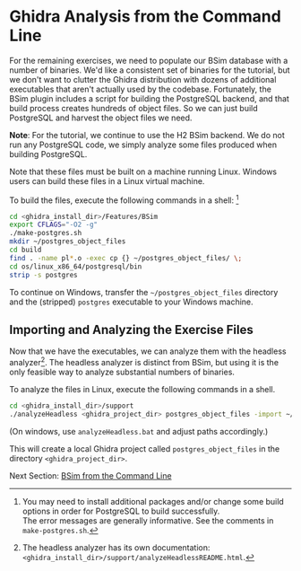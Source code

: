 # Ghidra Analysis from the Command Line 

For the remaining exercises, we need to populate our BSim database with a number of binaries. 
We'd like a consistent set of binaries for the tutorial, but we don't want to clutter the Ghidra distribution with dozens of additional executables that aren't actually used by the codebase.
Fortunately, the BSim plugin includes a script for building the PostgreSQL backend, and that build process creates hundreds of object files.
So we can just build PostgreSQL and harvest the object files we need.

**Note**: For the tutorial, we continue to use the H2 BSim backend. 
We do not run any PostgreSQL code, we simply analyze some files produced when building PostgreSQL.

Note that these files must be built on a machine running Linux.
Windows users can build these files in a Linux virtual machine.

To build the files, execute the following commands in a shell: [^1] 

[^1]: You may need to install additional packages and/or change some build options in order for PostgreSQL to build successfully.  
The error messages are generally informative.  See the comments in ``make-postgres.sh``.

```bash
cd <ghidra_install_dir>/Features/BSim
export CFLAGS="-O2 -g"
./make-postgres.sh
mkdir ~/postgres_object_files
cd build
find . -name pl*.o -exec cp {} ~/postgres_object_files/ \;
cd os/linux_x86_64/postgresql/bin
strip -s postgres
```

To continue on Windows, transfer the ``~/postgres_object_files`` directory and the (stripped) ``postgres`` executable to your Windows machine.


## Importing and Analyzing the Exercise Files

Now that we have the executables, we can analyze them with the headless analyzer[^2].
The headless analyzer is distinct from BSim, but using it is the only feasible way to analyze substantial numbers of binaries.

[^2]: The headless analyzer has its own documentation: ``<ghidra_install_dir>/support/analyzeHeadlessREADME.html``.

To analyze the files in Linux, execute the following commands in a shell.

```bash
cd <ghidra_install_dir>/support
./analyzeHeadless <ghidra_project_dir> postgres_object_files -import ~/postgres_object_files/*
```
(On windows, use ``analyzeHeadless.bat`` and adjust paths accordingly.)

This will create a local Ghidra project called ``postgres_object_files`` in the directory ``<ghidra_project_dir>``. 


Next Section: [BSim from the Command Line](BSimTutorial_BSim_Command_Line.md)


